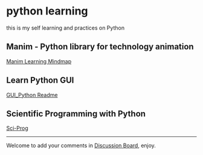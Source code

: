 # python learning

this is my self learning and practices on Python

## Manim - Python library for technology animation

[Manim Learning Mindmap](manim/Manim.md)

## Learn Python GUI

[GUI_Python Readme](GUI_Python/README.md)

## Scientific Programming with Python

[Sci-Prog](sci_prog/README.md)

---

Welcome to add your comments in [Discussion Board](https://github.com/yasenstar/python/discussions), enjoy.